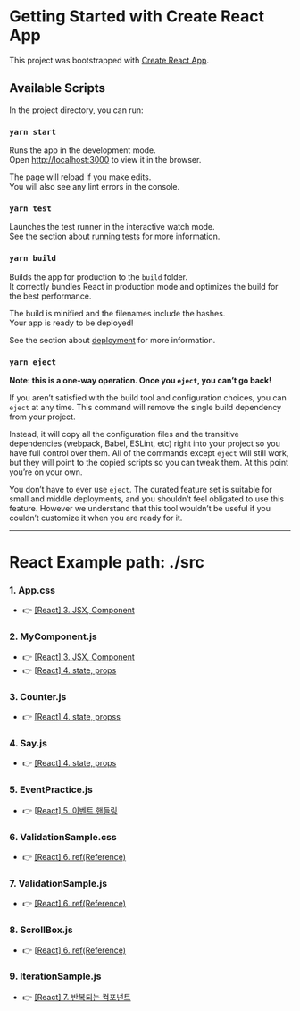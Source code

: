 # Getting Started with Create React App

This project was bootstrapped with [Create React App](https://github.com/facebook/create-react-app).

## Available Scripts

In the project directory, you can run:

### `yarn start`

Runs the app in the development mode.\
Open [http://localhost:3000](http://localhost:3000) to view it in the browser.

The page will reload if you make edits.\
You will also see any lint errors in the console.

### `yarn test`

Launches the test runner in the interactive watch mode.\
See the section about [running tests](https://facebook.github.io/create-react-app/docs/running-tests) for more information.

### `yarn build`

Builds the app for production to the `build` folder.\
It correctly bundles React in production mode and optimizes the build for the best performance.

The build is minified and the filenames include the hashes.\
Your app is ready to be deployed!

See the section about [deployment](https://facebook.github.io/create-react-app/docs/deployment) for more information.

### `yarn eject`

**Note: this is a one-way operation. Once you `eject`, you can’t go back!**

If you aren’t satisfied with the build tool and configuration choices, you can `eject` at any time. This command will remove the single build dependency from your project.

Instead, it will copy all the configuration files and the transitive dependencies (webpack, Babel, ESLint, etc) right into your project so you have full control over them. All of the commands except `eject` will still work, but they will point to the copied scripts so you can tweak them. At this point you’re on your own.

You don’t have to ever use `eject`. The curated feature set is suitable for small and middle deployments, and you shouldn’t feel obligated to use this feature. However we understand that this tool wouldn’t be useful if you couldn’t customize it when you are ready for it.

---

# React Example path: ./src
### 1. App.css 
* 👉  [[React] 3. JSX, Component](https://velog.io/@daekyeong/React-3.-JSX-%EA%B8%B0%EB%B3%B8-%EB%AC%B8%EB%B2%95) 

### 2. MyComponent.js
* 👉  [[React] 3. JSX, Component](https://velog.io/@daekyeong/React-3.-JSX-%EA%B8%B0%EB%B3%B8-%EB%AC%B8%EB%B2%95)
* 👉 [[React] 4. state, props](https://velog.io/@daekyeong/React-4.-state-props)

### 3. Counter.js
* 👉 [[React] 4. state, propss](https://velog.io/@daekyeong/React-4.-state-props)

### 4. Say.js
* 👉 [[React] 4. state, props](https://velog.io/@daekyeong/React-4.-state-props)
 
### 5. EventPractice.js
* 👉 [[React] 5. 이벤트 핸들링](https://velog.io/@daekyeong/React-5.-%EC%9D%B4%EB%B2%A4%ED%8A%B8-%ED%95%B8%EB%93%A4%EB%A7%81)

### 6. ValidationSample.css
* 👉 [[React] 6. ref(Reference)](https://velog.io/@daekyeong/React-6.-refReference)

### 7. ValidationSample.js
* 👉 [[React] 6. ref(Reference)](https://velog.io/@daekyeong/React-6.-refReference)

### 8. ScrollBox.js
* 👉 [[React] 6. ref(Reference)](https://velog.io/@daekyeong/React-6.-refReference)

### 9. IterationSample.js
* 👉 [[React] 7. 반복되는 컴포넌트](https://velog.io/@daekyeong/React-7.-%EB%B0%98%EB%B3%B5%EB%90%98%EB%8A%94-%EC%BB%B4%ED%8F%AC%EB%84%8C%ED%8A%B8)
